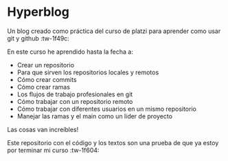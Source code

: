 # Hyperblog
Un blog creado como práctica del curso de platzi para aprender como usar git y github :tw-1f49c:

En este curso he aprendido hasta la fecha a:
- Crear un repositorio
- Para que sirven los repositorios locales y remotos
- Cómo crear commits
- Cómo crear ramas
- Los flujos de trabajo profesionales en git
- Cómo trabajar con un repositorio remoto
- Cómo trabajar con diferentes usuarios en un mismo repositorio
- Manejar las ramas y el main como un lider de proyecto

Las cosas van increíbles!

Este repositorio con el código y los textos son una prueba de que ya estoy por terminar mi curso :tw-1f604: